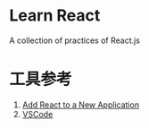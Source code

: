 # Learn React

A collection of practices of React.js

# 工具参考

1. [Add React to a New Application](https://doc.react-china.org/docs/add-react-to-a-new-app.html)
2. [VSCode](https://code.visualstudio.com)



